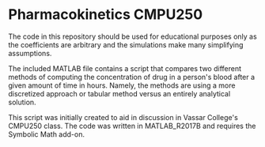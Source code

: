 # Pharmacokinetics CMPU250
The code in this repository should be used for educational purposes only as the coefficients are arbitrary and the simulations make many simplifying assumptions.

The included MATLAB file contains a script that compares two different methods of computing the concentration of drug in a person's blood after a given amount of time in hours.  Namely, the methods are using a more discretized approach or tabular method versus an entirely analytical solution.

This script was initially created to aid in discussion in Vassar College's CMPU250 class.  The code was written in MATLAB_R2017B and requires the Symbolic Math add-on.
